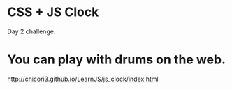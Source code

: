 # CSS + JS Clock

Day 2 challenge.

# You can play with drums on the web.

http://chicori3.github.io/LearnJS/js_clock/index.html
